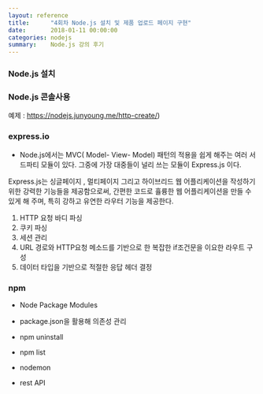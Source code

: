```yaml
---
layout: reference
title:      "4회차 Node.js 설치 및 제품 업로드 페이지 구현"
date:       2018-01-11 00:00:00
categories: nodejs
summary:    Node.js 강의 후기
---
```


### Node.js 설치

### Node.js 콘솔사용

예제 : https://nodejs.junyoung.me/http-create/)
 
### express.io

- Node.js에서는 MVC( Model- View- Model) 패턴의 적용을 쉽게 해주는 여러 서드파티 모듈이 있다.
그중에 가장 대중들이 널리 쓰는 모듈이 Express.js 이다.

Express.js는 싱글페이지 , 멀티페이지 그리고 하이브리드 웹 어플리케이션을 작성하기 위한 강력한 기능들을 제공함으로써, 간편한 코드로 휼륭한 웹 어플리케이션을 만들 수 있게 해 주며, 특히 강하고 유연한 라우터 기능을 제공한다.

1. HTTP 요청 바디 파싱
2. 쿠키 파싱
3. 세션 관리
4. URL 경로와 HTTP요청 메소드를 기반으로 한 복잡한 if조건문을 이요한 라우트 구성
5. 데이터 타입을 기반으로 적절한 응답 헤더 결정

### npm

- Node Package Modules
- package.json을 활용해 의존성 관리

- npm uninstall
- npm list
- nodemon
- rest API